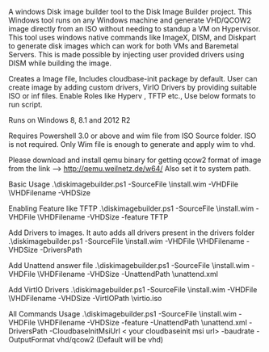 A windows Disk image builder tool to the Disk Image Builder project. This Windows tool runs on any Windows machine
and generate VHD/QCOW2 image directly from an ISO without needing to standup a VM on Hypervisor. This tool 
uses windows native commands like ImageX, DISM, and Diskpart to generate disk images which can work for both VMs and
Baremetal Servers. This is made possible by injecting user provided drivers using DISM while building the image.

Creates a Image file, Includes cloudbase-init package by default.
User can create image by adding custom drivers, VirIO Drivers by providing suitable ISO or inf files. Enable Roles like Hyperv , TFTP etc., Use below formats to run script.

Runs on Windows 8, 8.1 and 2012 R2

Requires Powershell 3.0 or above and wim file from ISO Source folder. ISO is not required. Only Wim file is enough to generate and apply wim to vhd.

Please download and install qemu binary for getting qcow2 format of image from the link --> http://qemu.weilnetz.de/w64/ Also set it to system path.

Basic Usage
.\diskimagebuilder.ps1 -SourceFile <path>\install.wim -VHDFile <path>\VHDFilename -VHDSize <size of vhd>

Enabling Feature like TFTP
.\diskimagebuilder.ps1 -SourceFile <path>\install.wim -VHDFile <path>\VHDFilename -VHDSize <size of vhd> -feature TFTP

Add Drivers to images. It auto adds all drivers present in the drivers folder 
.\diskimagebuilder.ps1 -SourceFile <path>\install.wim -VHDFile <path>\VHDFilename -VHDSize <size of vhd> -DriversPath <path to drivers folder>

Add Unattend answer file
.\diskimagebuilder.ps1 -SourceFile <path>\install.wim -VHDFile <path>\VHDFilename -VHDSize <size of vhd>  -UnattendPath <path>\unattend.xml

Add VirtIO Drivers
.\diskimagebuilder.ps1 -SourceFile <path>\install.wim -VHDFile <path>\VHDFilename -VHDSize <size of vhd> -VirtIOPath <path>\virtio.iso

All Commands Usage
.\diskimagebuilder.ps1  -SourceFile <path>\install.wim -VHDFile <path>\VHDFilename -VHDSize <size of vhd> -feature <featuretoenable> -UnattendPath <path>\unattend.xml -DriversPath <path to drivers folder> -CloudbaseInitMsiUrl < your cloudbaseinit msi url> -baudrate <value> -OutputFormat vhd/qcow2 (Default will be vhd)

